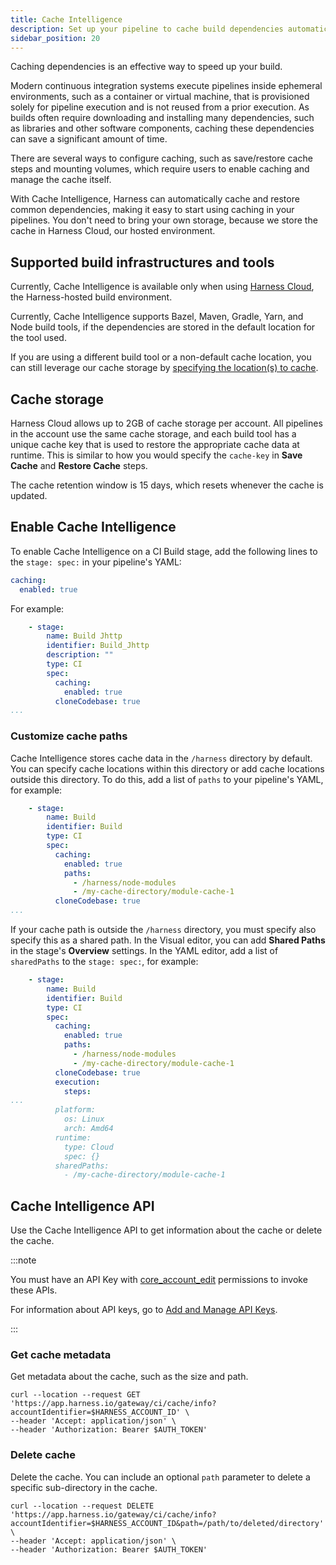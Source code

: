 ```yaml
---
title: Cache Intelligence
description: Set up your pipeline to cache build dependencies automatically.
sidebar_position: 20
---
```


Caching dependencies is an effective way to speed up your build.

Modern continuous integration systems execute pipelines inside ephemeral environments, such as a container or virtual machine, that is provisioned solely for pipeline execution and is not reused from a prior execution. As builds often require downloading and installing many dependencies, such as libraries and other software components, caching these dependencies can save a significant amount of time.

There are several ways to configure caching, such as save/restore cache steps and mounting volumes, which require users to enable caching and manage the cache itself.

With Cache Intelligence, Harness can automatically cache and restore common dependencies, making it easy to start using caching in your pipelines. You don't need to bring your own storage, because we store the cache in Harness Cloud, our hosted environment.

## Supported build infrastructures and tools

Currently, Cache Intelligence is available only when using [Harness Cloud](/docs/continuous-integration/ci-quickstarts/hosted-builds-on-virtual-machines-quickstart), the Harness-hosted build environment.

Currently, Cache Intelligence supports Bazel, Maven, Gradle, Yarn, and Node build tools, if the dependencies are stored in the default location for the tool used.

If you are using a different build tool or a non-default cache location, you can still leverage our cache storage by [specifying the location(s) to cache](#customize-cache-paths).

## Cache storage

Harness Cloud allows up to 2GB of cache storage per account. All pipelines in the account use the same cache storage, and each build tool has a unique cache key that is used to restore the appropriate cache data at runtime. This is similar to how you would specify the `cache-key` in **Save Cache** and **Restore Cache** steps.

The cache retention window is 15 days, which resets whenever the cache is updated.

## Enable Cache Intelligence

To enable Cache Intelligence on a CI Build stage, add the following lines to the `stage: spec:` in your pipeline's YAML:

```yaml
caching:
  enabled: true
```

For example:

```yaml
    - stage:
        name: Build Jhttp
        identifier: Build_Jhttp
        description: ""
        type: CI
        spec:
          caching:
            enabled: true
          cloneCodebase: true
...
```

### Customize cache paths

Cache Intelligence stores cache data in the `/harness` directory by default. You can specify cache locations within this directory or add cache locations outside this directory. To do this, add a list of `paths` to your pipeline's YAML, for example:

```yaml
    - stage:
        name: Build
        identifier: Build
        type: CI
        spec:
          caching:
            enabled: true
            paths:
              - /harness/node-modules
              - /my-cache-directory/module-cache-1
          cloneCodebase: true
...
```

If your cache path is outside the `/harness` directory, you must specify also specify this as a shared path. In the Visual editor, you can add **Shared Paths** in the stage's **Overview** settings. In the YAML editor, add a list of `sharedPaths` to the `stage: spec:`, for example:

```yaml
    - stage:
        name: Build
        identifier: Build
        type: CI
        spec:
          caching:
            enabled: true
            paths:
              - /harness/node-modules
              - /my-cache-directory/module-cache-1
          cloneCodebase: true
          execution:
            steps:
...
          platform:
            os: Linux
            arch: Amd64
          runtime:
            type: Cloud
            spec: {}
          sharedPaths:
            - /my-cache-directory/module-cache-1
```

## Cache Intelligence API

Use the Cache Intelligence API to get information about the cache or delete the cache.

:::note

You must have an API Key with [core_account_edit](/docs/platform/Role-Based-Access-Control/ref-access-management/api-permissions-reference#harness-api-permissions) permissions to invoke these APIs.

For information about API keys, go to [Add and Manage API Keys](/docs/platform/role-based-access-control/add-and-manage-api-keys). 

:::

### Get cache metadata

Get metadata about the cache, such as the size and path. 

```
curl --location --request GET 'https://app.harness.io/gateway/ci/cache/info?accountIdentifier=$HARNESS_ACCOUNT_ID' \
--header 'Accept: application/json' \
--header 'Authorization: Bearer $AUTH_TOKEN'
```

### Delete cache

Delete the cache. You can include an optional `path` parameter to delete a specific sub-directory in the cache.

```
curl --location --request DELETE 'https://app.harness.io/gateway/ci/cache/info?accountIdentifier=$HARNESS_ACCOUNT_ID&path=/path/to/deleted/directory' \
--header 'Accept: application/json' \
--header 'Authorization: Bearer $AUTH_TOKEN'
```
